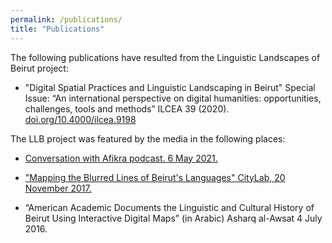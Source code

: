 ```yaml
---
permalink: /publications/
title: "Publications"
---
```


The following publications have resulted from the Linguistic Landscapes of Beirut project: 

* "Digital Spatial Practices and Linguistic Landscaping in Beirut" Special Issue: “An international perspective on digital humanities: opportunities, challenges, tools and methods” ILCEA 39 (2020). [doi.org/10.4000/ilcea.9198](https://doi.org/10.4000/ilcea.9198) 


The LLB project was featured by the media in the following places: 

* [Conversation with Afikra podcast. 6 May 2021.](https://afikra.simplecast.com/episodes/associate-professor-of-digital-humanities-david-wrisley-afikra-conversations-_eVreeR3) 

* ["Mapping the Blurred Lines of Beirut's Languages" CityLab, 20 November 2017.](https://www.bloomberg.com/news/articles/2017-11-20/mapping-the-many-languages-of-beirut)

* “American Academic Documents the Linguistic and Cultural History of Beirut Using Interactive Digital Maps” (in Arabic) Asharq al-Awsat 4 July 2016.
